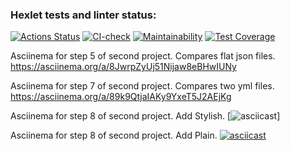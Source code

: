 ### Hexlet tests and linter status:
[![Actions Status](https://github.com/sheveleves/java-project-71/workflows/hexlet-check/badge.svg)](https://github.com/sheveleves/java-project-71/actions)
[![CI-check](https://github.com/sheveleves/java-project-71/actions/workflows/CI-check.yml/badge.svg)](https://github.com/sheveleves/java-project-71/actions/workflows/CI-check.yml)
[![Maintainability](https://api.codeclimate.com/v1/badges/dca51a23f0dc271dc130/maintainability)](https://codeclimate.com/github/sheveleves/java-project-71/maintainability)
[![Test Coverage](https://api.codeclimate.com/v1/badges/dca51a23f0dc271dc130/test_coverage)](https://codeclimate.com/github/sheveleves/java-project-71/test_coverage)

Asciinema for step 5 of second project. Compares flat json files.
https://asciinema.org/a/8JwrpZyUj51Nijaw8eBHwIUNy

Asciinema for step 7 of second project. Compares two yml files.
https://asciinema.org/a/89k9QtjaIAKy9YxeT5J2AEjKg

Asciinema for step 8 of second project. Add Stylish.
[![asciicast](https://asciinema.org/a/EFKF9zZvRA6Df8mixmRNmkagZ)]

Asciinema for step 8 of second project. Add Plain.
[![asciicast](https://asciinema.org/a/yzh0Tv9AvB8GtpzfKPgjiOv99.svg)](https://asciinema.org/a/yzh0Tv9AvB8GtpzfKPgjiOv99)

